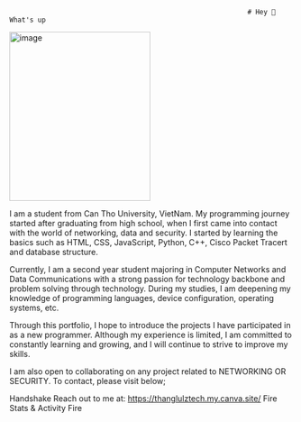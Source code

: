                                                                # Hey 👋 What's up
<img width="250" height="300" alt="image" src="https://github.com/user-attachments/assets/b0b872d0-7062-49fa-bf19-64db83d5df78" />

I am a student from Can Tho University, VietNam. My programming journey started after graduating from high school, when I first came into contact with the world of networking, data and security. I started by learning the basics such as HTML, CSS, JavaScript, Python, C++, Cisco Packet Tracert and database structure.

Currently, I am a second year student majoring in Computer Networks and Data Communications with a strong passion for technology backbone and problem solving through technology. During my studies, I am deepening my knowledge of programming languages, device configuration, operating systems, etc.

Through this portfolio, I hope to introduce the projects I have participated in as a new programmer. Although my experience is limited, I am committed to constantly learning and growing, and I will continue to strive to improve my skills.

I am also open to collaborating on any project related to NETWORKING OR SECURITY. To contact, please visit below;

Handshake Reach out to me at:
https://thanglulztech.my.canva.site/
Fire Stats & Activity Fire
